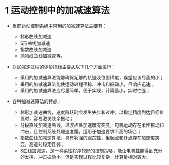 # 1 运动控制中的加减速算法

- 当前运动控制系统中常用的加减速算法主要有：
  - 梯形曲线加减速
  - S形曲线加减速
  - 指数曲线加减速
  - 抛物线曲线加减速等。

- 对加减速过程的评价指标主要从以下几个方面进行：
  - 采用的加减速算法能够确保足够的轨迹及位置精度，误差应该尽量的小；
  - 采用的加减速算法能使运动过程平稳、冲击和振动小，且响应迅速；
  - 采用的加减速算法应尽量简单，便于实现，计算量小，实时性强；

- 各种加减速算法的特点：
  - 梯形加减速曲线，速度阶跃时会发生失步和过冲，以指定精度到达目标位置时，容易激发残余振动；
  - 分段直线加减速曲线，过渡点处加速度有突变，电机运动存在柔性振动和冲击，且控制系统处理速度慢，适用于加速要求不高的场合；
  - 指数曲线加减速算法，具有将强的跟踪性，但起点和终点存在加速度突变，高速时稳定性弱；
  - S曲线加减速，是一种柔性程序较好的控制策略，能让电机性能得到充分的发挥，冲击振动小，但是实现过程比较复杂，计算量相对较大。